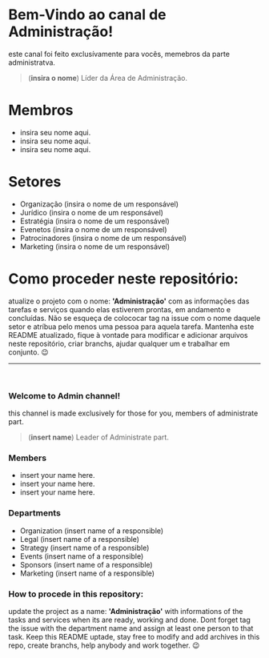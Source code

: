 # Bem-Vindo ao canal de Administração!
este canal foi feito exclusívamente para vocês, memebros da parte administratva.
>(**insira o nome**) Líder da Área de Administração.

# Membros
- insira seu nome aqui.
- insira seu nome aqui.
- insira seu nome aqui.

# Setores
- Organização (insira o nome de um responsável)
- Jurídico (insira o nome de um responsável)
- Estratégia (insira o nome de um responsável)
- Evenetos (insira o nome de um responsável)
- Patrocinadores (insira o nome de um responsável)
- Marketing (insira o nome de um responsável)

# Como proceder neste repositório:
atualize o projeto com o nome: **'Administração'** com as informações das tarefas e serviços quando elas estiverem prontas, em andamento e concluídas. Não se esqueça de colococar tag na issue com o nome daquele setor e atríbua pelo menos uma pessoa para aquela tarefa. Mantenha este README atualizado, fique à vontade para modificar e adicionar arquivos neste repositório, criar branchs, ajudar qualquer um e trabalhar em conjunto. 😉
<hr>
<br>

### Welcome to Admin channel!
<h10> this channel is made exclusively for those for you, members of administrate part. </h10>
> (**insert name**) Leader of Administrate part.

### Members
- insert your name here.  </h10>
- insert your name here. </h10>
- insert your name here. </h10>

### Departments
- Organization (insert name of a responsible) </h10>
- Legal (insert name of a responsible) </h10>
- Strategy (insert name of a responsible) </h10>
- Events (insert name of a responsible) </h10>
- Sponsors (insert name of a responsible) </h10>
- Marketing (insert name of a responsible) </h10>

### How to procede in this repository:
update the project as a name: **'Administração'** with informations of the tasks and services when its are ready, working and done. Dont forget tag the issue with the department name and assign at least one person to that task. Keep this README uptade, stay free to modify and add archives in this repo, create branchs, help anybody and work together. 😉 </h10>

